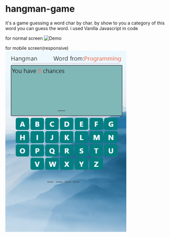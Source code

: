 # hangman-game
it's a game guessing a word char by char. by show to you a category of this word you can guess the word.
i used Vanilla Javascript in code

for normal screen
![Demo](gif1.gif)

for mobile screen(responsive)
![Demo1](gif2.gif)

